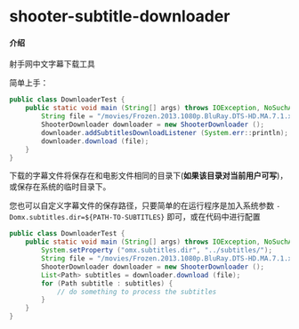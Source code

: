 # shooter-subtitle-downloader

#### 介绍
射手网中文字幕下载工具

简单上手：
```java
public class DownloaderTest {
    public static void main (String[] args) throws IOException, NoSuchAlgorithmException {
        String file = "/movies/Frozen.2013.1080p.BluRay.DTS-HD.MA.7.1.x264-PublicHD.mkv";
        ShooterDownloader downloader = new ShooterDownloader ();
        downloader.addSubtitlesDownloadListener (System.err::println);
        downloader.download (file);
    }
}
```
下载的字幕文件将保存在和电影文件相同的目录下(**如果该目录对当前用户可写**)，或保存在系统的临时目录下。

您也可以自定义字幕文件的保存路径，只要简单的在运行程序是加入系统参数 `-Domx.subtitles.dir=${PATH-TO-SUBTITLES}` 即可，或在代码中进行配置

```java
public class DownloaderTest {
    public static void main (String[] args) throws IOException, NoSuchAlgorithmException {
        System.setProperty ("omx.subtitles.dir", "../subtitles/");
        String file = "/movies/Frozen.2013.1080p.BluRay.DTS-HD.MA.7.1.x264-PublicHD.mkv";
        ShooterDownloader downloader = new ShooterDownloader ();
        List<Path> subtitles = downloader.download (file);
        for (Path subtitle : subtitles) {
            // do something to process the subtitles
        }
    }
}
```
